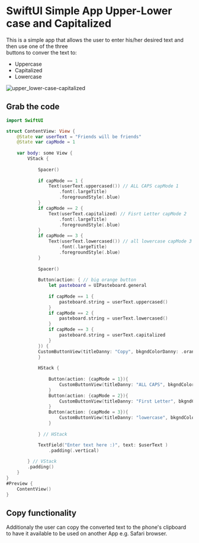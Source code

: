# SwiftUI Simple App Upper-Lower case and Capitalized
This is a simple app that allows the user to enter his/her desired text and then use one of the three<br>
buttons to conver the text to:
* Uppercase
* Capitalized
* Lowercase

![upper_lower-case-capitalized](https://github.com/danielurra/swiftui-Simple-App-upper-lower-case-capitalized/assets/51704179/4a3f8404-2ebc-4bec-bc07-00d4632f380c)<br>
## Grab the code
```swift
import SwiftUI

struct ContentView: View {
    @State var userText = "Friends will be friends"
    @State var capMode = 1
    
    var body: some View {
        VStack {
            
            Spacer()
            
            if capMode == 1 {
                Text(userText.uppercased()) // ALL CAPS capMode 1
                    .font(.largeTitle)
                    .foregroundStyle(.blue)
            }
            if capMode == 2 {
                Text(userText.capitalized) // Fisrt Letter capMode 2
                    .font(.largeTitle)
                    .foregroundStyle(.blue)
            }
            if capMode == 3 {
                Text(userText.lowercased()) // all lowercase capMode 3
                    .font(.largeTitle)
                    .foregroundStyle(.blue)
            }
            
            Spacer()
            
            Button(action: { // big orange button
                let pasteboard = UIPasteboard.general
                
                if capMode == 1 {
                    pasteboard.string = userText.uppercased()
                }
                if capMode == 2 {
                    pasteboard.string = userText.lowercased()
                }
                if capMode == 3 {
                    pasteboard.string = userText.capitalized
                }
            }) {
            CustomButtonView(titleDanny: "Copy", bkgndColorDanny: .orange)
            }
            
            HStack {
                
                Button(action: {capMode = 1}){
                    CustomButtonView(titleDanny: "ALL CAPS", bkgndColorDanny: .red)
                }
                Button(action: {capMode = 2}){
                    CustomButtonView(titleDanny: "First Letter", bkgndColorDanny: .blue)
                }
                Button(action: {capMode = 3}){
                    CustomButtonView(titleDanny: "lowercase", bkgndColorDanny: .green)
                }
                
            } // HStack

            TextField("Enter text here :)", text: $userText )
                .padding(.vertical)
            
        } // VStack
        .padding()
    }
}
#Preview {
    ContentView()
}
```
## Copy functionality
Additionaly the user can copy the converted text to the phone's clipboard<br>
to have it available to be used on another App e.g. Safari browser.<br>


